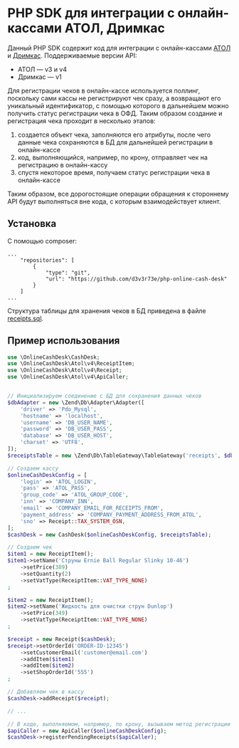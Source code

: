 # PHP SDK для интеграции с онлайн-кассами АТОЛ, Дримкас

Данный PHP SDK содержит код для интеграции с онлайн-кассами [АТОЛ](https://online.atol.ru/) и [Дримкас](https://dreamkas.ru/). 
Поддерживаемые версии API:

* АТОЛ — v3 и v4
* Дримкас — v1

Для регистрации чеков в онлайн-кассе используется поллинг, поскольку сами кассы не регистрируют чек сразу, а возвращают 
его уникальный идентификатор, с помощью которого в дальнейшем можно получить статус регистрации чека в ОФД. Таким образом 
создание и регистрация чека проходит в несколько этапов:

1. создается объект чека, заполняются его атрибуты, после чего данные чека сохраняются в БД для дальнейшей регистрации в онлайн-кассе
2. код, выполняющийся, например, по крону, отправляет чек на регистрацию в онлайн-кассу
3. спустя некоторое время, получаем статус регистрации чека в онлайн-кассе

Таким образом, все дорогостоящие операции обращения к стороннему API будут выполняться вне кода, с которым взаимодействует клиент.


## Установка

С помощью composer:

```
...
    "repositories": [
        {
            "type": "git",
            "url": "https://github.com/d3v3r73e/php-online-cash-desk"
        }
    ]
...
```

Структура таблицы для хранения чеков в БД приведена в файле [receipts.sql](receipts.sql).

## Пример использования

```php
use \OnlineCashDesk\CashDesk;
use \OnlineCashDesk\Atol\v4\ReceiptItem;
use \OnlineCashDesk\Atol\v4\Receipt;
use \OnlineCashDesk\Atol\v4\ApiCaller;


// Инициализируем соединение с БД для сохранения данных чеков
$dbAdapter = new \Zend\Db\Adapter\Adapter([
    'driver' => 'Pdo_Mysql',
    'hostname' => 'localhost',
    'username' => 'DB_USER_NAME',
    'password' => 'DB_USER_PASS',
    'database' => 'DB_USER_HOST',
    'charset' => 'UTF8',
]);
$receiptsTable = new \Zend\Db\TableGateway\TableGateway('receipts', $dbAdapter);

// Создаем кассу
$onlineCashDeskConfig = [
    'login' => 'ATOL_LOGIN',
    'pass' => 'ATOL_PASS',
    'group_code' => 'ATOL_GROUP_CODE',
    'inn' => 'COMPANY_INN',
    'email' => 'COMPANY_EMAIL_FOR_RECEIPTS_FROM',
    'payment_address' => 'COMPANY_PAYMENT_ADDRESS_FROM_ATOL',
    'sno' => Receipt::TAX_SYSTEM_OSN,
];
$cashDesk = new CashDesk($onlineCashDeskConfig, $receiptsTable);

// Создаем чек
$item1 = new ReceiptItem();
$item1->setName('Струны Ernie Ball Regular Slinky 10-46')
    ->setPrice(389)
    ->setQuantity(2)
    ->setVatType(ReceiptItem::VAT_TYPE_NONE)
;

$item2 = new ReceiptItem();
$item2->setName('Жидкость для очистки струн Dunlop')
    ->setPrice(349)
    ->setVatType(ReceiptItem::VAT_TYPE_NONE)
;

$receipt = new Receipt($cashDesk);
$receipt->setOrderId('ORDER-ID-12345')
    ->setCustomerEmail('customer@email.com')
    ->addItem($item1)
    ->addItem($item2)
    ->setShopOrderId('555')
;

// Добавляем чек в кассу
$cashDesk->addReceipt($receipt);

// ...

// В коде, выполняемом, например, по крону, вызываем метод регистрации чеков
$apiCaller = new ApiCaller($onlineCashDeskConfig);
$cashDesk->registerPendingReceipts($apiCaller);
```
